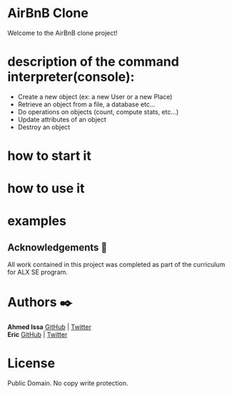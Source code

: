 # AirBnB Clone

Welcome to the AirBnB clone project!

# description of the command interpreter(console):

- Create a new object (ex: a new User or a new Place)
- Retrieve an object from a file, a database etc…
- Do operations on objects (count, compute stats, etc…)
- Update attributes of an object
- Destroy an object

# how to start it

# how to use it

# examples

## Acknowledgements :pray:

All work contained in this project was completed as part of the curriculum for ALX SE program.

# Authors :black_nib:

**Ahmed Issa** [GitHub](https://github.com/Ahmed-Is3a) | [Twitter](https://twitter.com/ahmedissa0011)  
**Eric** [GitHub](https://github.com/eric4477) | [Twitter](https://twitter.com/eric_george2002)

# License

Public Domain. No copy write protection.
